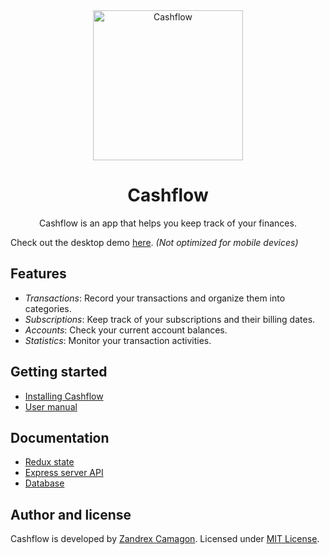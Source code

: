 <div align="center" markdown="1">

<img src="https://i.imgur.com/jKQ4ywE.png" alt="Cashflow" width="240">

# Cashflow   
Cashflow is an app that helps you keep track of your finances.  

</div> 
   
Check out the desktop demo [here](https://cashflow-zandrexrc.netlify.app/). 
*(Not optimized for mobile devices)*

## Features
- *Transactions*: Record your transactions and organize them into categories.
- *Subscriptions*: Keep track of your subscriptions and their billing dates.
- *Accounts*: Check your current account balances.
- *Statistics*: Monitor your transaction activities.

## Getting started
- [Installing Cashflow](https://github.com/zandrexrc/cashflow/blob/master/docs/getting-started.md)
- [User manual](https://github.com/zandrexrc/cashflow/blob/master/docs/user-manual.md)

## Documentation
- [Redux state](https://github.com/zandrexrc/cashflow/blob/master/docs/redux.md)
- [Express server API](https://github.com/zandrexrc/cashflow/tree/master/docs/api)
- [Database](https://github.com/zandrexrc/cashflow/blob/master/docs/database.md)

## Author and license
Cashflow is developed by [Zandrex Camagon](http://zandrexrc.me). 
Licensed under [MIT License](https://github.com/zandrexrc/cashflow/blob/master/LICENSE).
